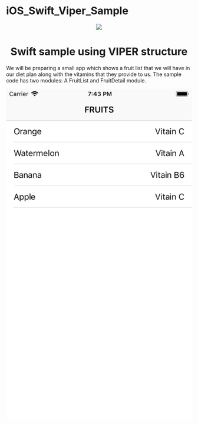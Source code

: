 # iOS_Swift_Viper_Sample
<p align="center"><img src="https://www.netsetsoftware.com/images2/logonetset.png"></p>
<h1 align="center">Swift sample using VIPER structure</h1>


We will be preparing a small app which shows a fruit list that we will have in our diet plan along with the vitamins that they provide to us.
The sample code has two modules: A FruitList and FruitDetail module.


![alt text](https://raw.githubusercontent.com/Mprogrammer2020/iOS_Swift_Viper_Sample/master/sample.png)
